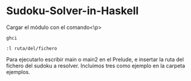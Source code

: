 # Sudoku-Solver-in-Haskell

<p>Cargar el módulo con el comando<\p>

```
ghci

:l ruta/del/fichero
```

Para ejecutarlo escribir main o main2 en el Prelude, e insertar la ruta del fichero del sudoku a resolver.
Incluimos tres como ejemplo en la carpeta ejemplos.
